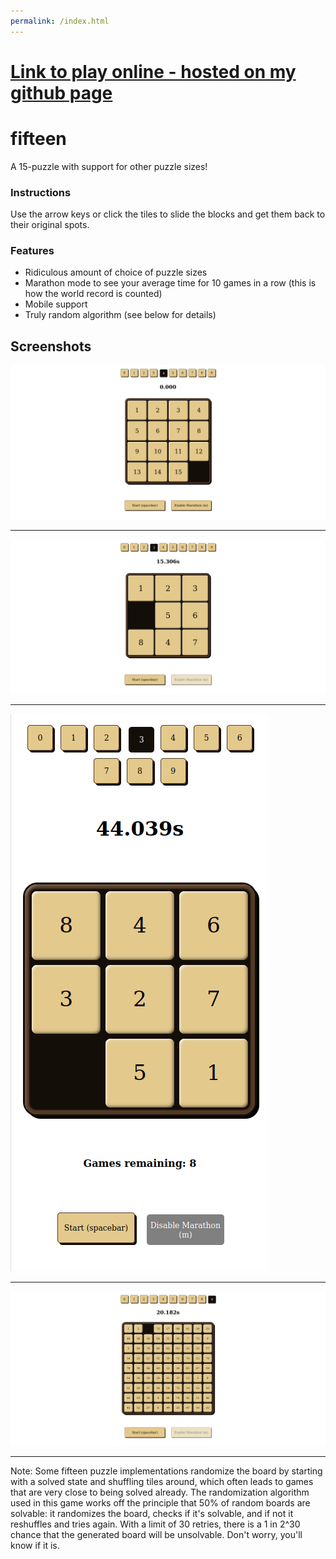 ```yaml
---
permalink: /index.html
---
```


# [Link to play online - hosted on my github page](https://adambookout.github.io/fifteen/)

# fifteen

A 15-puzzle with support for other puzzle sizes!

### Instructions

Use the arrow keys or click the tiles to slide the blocks and get them back to
their original spots.

### Features

- Ridiculous amount of choice of puzzle sizes
- Marathon mode to see your average time for 10 games in a row (this is how the
  world record is counted)
- Mobile support
- Truly random algorithm (see below for details)

## Screenshots

![](./screenshots/Screenshot1.png)

---

![](./screenshots/Screenshot2.png)

---

![](./screenshots/Screenshot3.png)

---

![](./screenshots/Screenshot4.png)

---

Note: Some fifteen puzzle implementations randomize the board by starting with a
solved state and shuffling tiles around, which often leads to games that are
very close to being solved already. The randomization algorithm used in this
game works off the principle that 50% of random boards are solvable: it
randomizes the board, checks if it's solvable, and if not it reshuffles and
tries again. With a limit of 30 retries, there is a 1 in 2^30 chance that the
generated board will be unsolvable. Don't worry, you'll know if it is.
